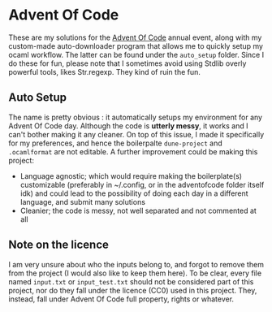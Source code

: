 # Advent Of Code

These are my solutions for the [Advent Of Code](https://adventofcode.com) annual event, along with my custom-made auto-downloader program that allows me to quickly setup my ocaml workflow. The latter can be found under the `auto_setup` folder.
Since I do these for fun, please note that I sometimes avoid using Stdlib overly powerful tools, likes Str.regexp. They kind of ruin the fun.
## Auto Setup
The name is pretty obvious : it automatically setups my environment for any Advent Of Code day.
Although the code is **utterly messy**, it works and I can't bother making it any cleaner. On top of this issue, I made it specifically for my preferences, and hence the boilerpalte `dune-project` and `.ocamlformat` are not editable.
A further improvement could be making this project:
- Language agnostic; which would require making the boilerplate(s) customizable (preferably in ~/.config, or in the adventofcode folder itself idk) and could lead to the possibility of doing each day in a different language, and submit many solutions
- Cleanier; the code is messy, not well separated and not commented at all

## Note on the licence
I am very unsure about who the inputs belong to, and forgot to remove them from the project (I would also like to keep them here).
To be clear, every file named `input.txt` or `input_test.txt` should not be considered part of this project, nor do they fall under the licence (CC0) used in this project.
They, instead, fall under Advent Of Code full property, rights or whatever.
